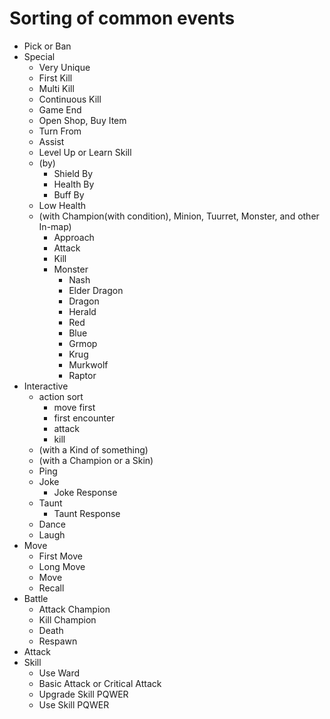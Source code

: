 # Sorting of common events
- Pick or Ban
- Special
	- Very Unique
	- First Kill
	- Multi Kill
	- Continuous Kill
	- Game End
	- Open Shop, Buy Item
	- Turn From
	- Assist
	- Level Up or Learn Skill
	- (by)
		- Shield By
		- Health By
		- Buff By
	- Low Health
	- (with Champion(with condition), Minion, Tuurret, Monster, and other In-map)
		- Approach
		- Attack
		- Kill
		- Monster
			- Nash
			- Elder Dragon
			- Dragon
			- Herald
			- Red
			- Blue
			- Grmop
			- Krug
			- Murkwolf
			- Raptor
- Interactive
	- action sort
		- move first
		- first encounter
		- attack
		- kill
	- (with a Kind of something)
	- (with a Champion or a Skin)
	- Ping
	- Joke
		- Joke Response
	- Taunt
		- Taunt Response
	- Dance
	- Laugh
- Move
	- First Move
	- Long Move
	- Move
	- Recall
- Battle
	- Attack Champion
	- Kill Champion
	- Death
	- Respawn
- Attack
- Skill
	- Use Ward
	- Basic Attack or Critical Attack
	- Upgrade Skill PQWER
	- Use Skill PQWER
